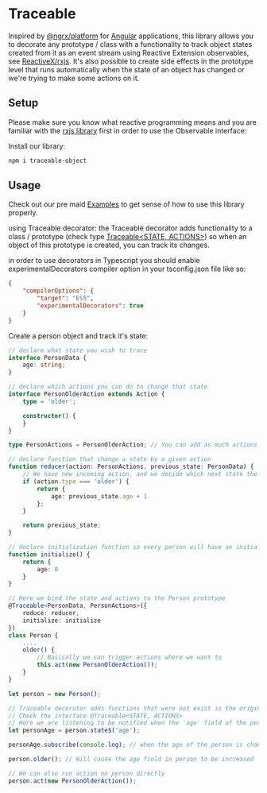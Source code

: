# Traceable

Inspired by [@ngrx/platform](https://github.com/ngrx/platform) for [Angular](https://github.com/angular/angular) applications, this library allows you to decorate any prototype / class with a functionality to track object states created from it as an event stream using Reactive Extension observables, see [ReactiveX/rxjs](https://github.com/ReactiveX/rxjs).
It's also possible to create side effects in the prototype level that runs automatically when the state of an object has changed or we're trying to make some actions on it.

## Setup

Please make sure you know what reactive programming means and you are familiar with the [rxjs library](https://github.com/ReactiveX/rxjs) first in order to use the Observable interface:

Install our library:

```sh
npm i traceable-object
```

## Usage

Check out our pre maid [Examples](./examples) to get sense of how to use this library properly.

using Traceable decorator:
the Traceable decorator adds functionality to a class / prototype (check type [Traceable<STATE, ACTIONS>](./src/contracts/traceable.ts)) so when an object of this prototype is created, you can track its changes.

in order to use decorators in Typescript you should enable experimentalDecorators compiler option in your tsconfig.json file like so:

```json
{
    "compilerOptions": {
        "target": "ES5",
        "experimentalDecorators": true
    }
}
```

Create a person object and track it's state:
```ts
// declare what state you wish to trace
interface PersonData {
    age: string;
}

// declare which actions you can do to change that state
interface PersonOlderAction extends Action {
    type = 'older';

    constructor() {
    }
}

type PersonActions = PersonOlderAction; // You can add as much actions as you like with the operator pipe "|"

// declare function that change a state by a given action
function reducer(action: PersonActions, previous_state: PersonData) {
    // We have new incoming action, and we decide which next state the object should have
    if (action.type === 'older') {
        return {
            age: previous_state.age + 1
        };
    }

    return previous_state;
}

// declare initialization function so every person will have an initial state
function initialize() {
    return {
        age: 0
    }
}

// Here we bind the state and actions to the Person prototype
@Traceable<PersonData, PersonActions>({
    reduce: reducer,
    initialize: initialize
})
class Person {
    ....
    older() {
        // Basically we can trigger actions where we want to
        this.act(new PersonOlderAction());
    }
}

let person = new Person();

// Traceable decorator adds functions that were not exist in the original Person prototype
// Check the interface @Traceable<STATE, ACTIONS>
// Here we are listening to be notified when the 'age' field of the person is changed
let personAge = person.state$('age');

personAge.subscribe(console.log); // when the age of the person is changed, it will be printed out

person.older(); // Will cause the age field in person to be increased

// We can also run action on person directly
person.act(new PersonOlderAction());
```
